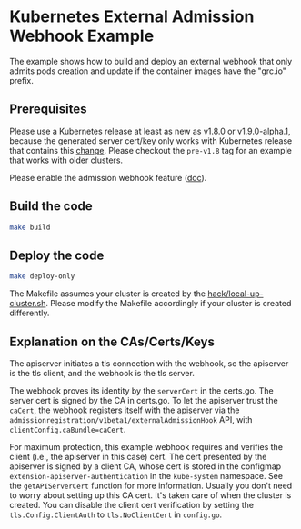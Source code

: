 # Kubernetes External Admission Webhook Example

The example shows how to build and deploy an external webhook that only admits
pods creation and update if the container images have the "grc.io" prefix.

## Prerequisites

Please use a Kubernetes release at least as new as v1.8.0 or v1.9.0-alpha.1,
because the generated server cert/key only works with Kubernetes release that
contains this [change](https://github.com/kubernetes/kubernetes/pull/50476).
Please checkout the `pre-v1.8` tag for an example that works with older
clusters.

Please enable the admission webhook feature
([doc](https://kubernetes.io/docs/admin/extensible-admission-controllers/#enable-external-admission-webhooks)).

## Build the code

```bash
make build
```

## Deploy the code

```bash
make deploy-only 
```

The Makefile assumes your cluster is created by the
[hack/local-up-cluster.sh](https://github.com/kubernetes/kubernetes/blob/master/hack/local-up-cluster.sh).
Please modify the Makefile accordingly if your cluster is created differently.

## Explanation on the CAs/Certs/Keys

The apiserver initiates a tls connection with the webhook, so the apiserver is
the tls client, and the webhook is the tls server.

The webhook proves its identity by the `serverCert` in the certs.go. The server
cert is signed by the CA in certs.go. To let the apiserver trust the `caCert`,
the webhook registers itself with the apiserver via the
`admissionregistration/v1beta1/externalAdmissionHook` API, with
`clientConfig.caBundle=caCert`.

For maximum protection, this example webhook requires and verifies the client
(i.e., the apiserver in this case) cert. The cert presented by the apiserver is
signed by a client CA, whose cert is stored in the configmap
`extension-apiserver-authentication` in the `kube-system` namespace. See the
`getAPIServerCert` function for more information. Usually you don't need to
worry about setting up this CA cert. It's taken care of when the cluster is
created. You can disable the client cert verification by setting the
`tls.Config.ClientAuth` to `tls.NoClientCert` in `config.go`.
